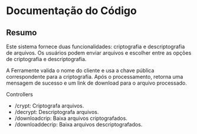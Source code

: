# Documentação do Código

## Resumo

Este sistema fornece duas funcionalidades: criptografia e descriptografia de arquivos. Os usuários podem enviar arquivos e escolher entre as opções de criptografia e descriptografia. 

A Ferramente valida o nome do cliente e usa a chave pública correspondente para a criptografia. Após o processamento, retorna uma mensagem de sucesso e um link de download para o arquivo processado.

Controllers

- /crypt: Criptografa arquivos.
- /decrypt: Descriptografa arquivos.
- /downloadcrip: Baixa arquivos criptografados.
- /downloaddecrip: Baixa arquivos descriptografados.
